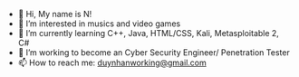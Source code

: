 - 👋 Hi, My name is N!
- 👀 I’m interested in musics and video games 
- 🌱 I’m currently learning C++, Java, HTML/CSS, Kali, Metasploitable 2, C#
- 💞️ I’m working to become an Cyber Security Engineer/ Penetration Tester
- 📫 How to reach me: duynhanworking@gmail.com

<!---
DuyNhan102/DuyNhan102 is a ✨ special ✨ repository because its `README.md` (this file) appears on your GitHub profile.
You can click the Preview link to take a look at your changes.
--->
